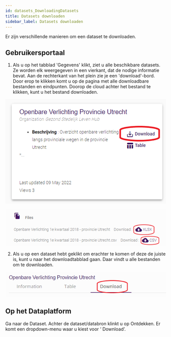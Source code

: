 ```yaml
---
id: datasets_DownloadingDatasets
title: Datasets downloaden
sidebar_label: Datasets downloaden
---
```

Er zijn verschillende manieren om een dataset te downloaden. 

 ## Gebruikersportaal 

 1) Als u op het tabblad 'Gegevens' klikt, ziet u alle beschikbare datasets. Ze worden elk weergegeven in een vierkant, dat de nodige informatie bevat. Aan de rechterkant van het plein zie je een 'download'-bord. Door erop te klikken komt u op de pagina met alle downloadbare bestanden en eindpunten. Doorop de cloud achter het bestand te klikken, kunt u het bestand downloaden. 

![Download](assets/Dataplatform/DownloadingDatasets/DatasetDownload.png)

![Download01](assets/Dataplatform/DownloadingDatasets/DatasetDownload01.png)

 2) Als u  op een dataset hebt geklikt om erachter te komen of deze de juiste is, kunt u naar het downloadtabblad gaan. Daar vindt u alle bestanden om te downloaden. 

![Download02](assets/Dataplatform/DownloadingDatasets/DatasetDownload02.png)

 ## Op het Dataplatform 

 Ga naar de Dataset. Achter de dataset/databron klinkt u op Ontdekken. Er komt een dropdown-menu waar u kiest voor ‘ Download’. 
